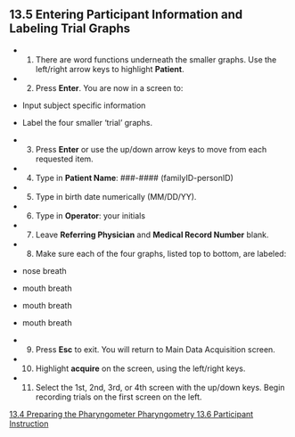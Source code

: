 ## 13.5 Entering Participant Information and Labeling Trial Graphs

* 1. There are word functions underneath the smaller graphs.  Use the left/right arrow keys to highlight **Patient**.
* 2. Press **Enter**. You are now in a screen to:

 * Input subject specific information
 * Label the four smaller ‘trial’ graphs.

* 3. Press **Enter** or use the up/down arrow keys to move from each requested item.
* 4. Type in **Patient Name**: ###-#### (familyID-personID)
* 5. Type in birth date numerically (MM/DD/YY).
* 6. Type in **Operator**: your initials
* 7. Leave **Referring Physician** and **Medical Record Number** blank.
* 8. Make sure each of the four graphs, listed top to bottom, are labeled:

 * nose breath
 * mouth breath
 * mouth breath
 * mouth breath

* 9.  Press **Esc** to exit.  You will return to Main Data Acquisition screen.
* 10. Highlight **acquire** on the screen, using the left/right keys.
* 11. Select the 1st, 2nd, 3rd, or 4th screen with the up/down keys. Begin recording trials on the first screen on the left.


<div class="center">
<div class="btn-group">
  <a href=":pages_path:/manuals/pharyngometry/13-04-preparing-pharyngometer.md" class="btn btn-default">
    <span class="glyphicon glyphicon-chevron-left"></span>
    13.4 Preparing the Pharyngometer
  </a>

  <a href=":pages_path:/manuals/pharyngometry" class="btn btn-default">
    <span class="glyphicon glyphicon-chevron-up"></span>
    Pharyngometry
  </a>

  <a href=":pages_path:/manuals/pharyngometry/13-06-ppt-instruction.md" class="btn btn-success">
    13.6 Participant Instruction
    <span class="glyphicon glyphicon-chevron-right"></span>
  </a>
</div>
</div>

